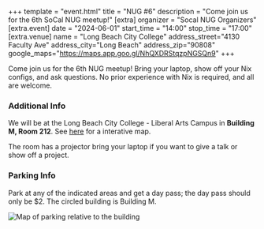 +++
template = "event.html"
title = "NUG #6"
description = "Come join us for the 6th SoCal NUG meetup!"
[extra]
organizer = "Socal NUG Organizers"
[extra.event]
date = "2024-06-01"
start_time = "14:00"
stop_time = "17:00"
[extra.venue]
name = "Long Beach City College"
address_street="4130 Faculty Ave"
address_city="Long Beach"
address_zip="90808"
google_maps="https://maps.app.goo.gl/NhQXDRStqzpNGSQn9"
+++

Come join us for the 6th NUG meetup!
Bring your laptop, show off your Nix configs, and ask questions.
No prior experience with Nix is required, and all are welcome.

### Additional Info

We will be at the Long Beach City College - Liberal Arts Campus in **Building M, Room 212**.
See [here](https://map.concept3d.com/?id=1218#!ce/31184?ct/65524,65523,65522,31186,66005,66006,66007,66008,66009,66010,66011?s/?mc/33.83376885875248,-118.13663332465279?z/20.07488250432149?lvl/2) for a interative map.

The room has a projector bring your laptop if you want to give a talk or show off a project.

### Parking Info

Park at any of the indicated areas and get a day pass; the day pass should only be $2.
The circled building is Building M.

![Map of parking relative to the building](/images/events/lbcc-lac/map-view-parking-and-building-m.jpg)
